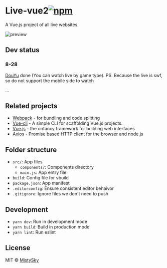# Live-vue2[![npm](https://img.shields.io/npm/v/npm.svg)](https://github.com/MistySky/Live-vue2)

A Vue.js project of all live websites

![preview](/media/medima.png)

## Dev status
### 8-28

[DouYu](https://www.douyu.com/) done (You can watch live by game type). PS. Because the live is swf, so do not support the mobile side to watch

...

## Related projects

- [Webpack](https://webpack.js.org) - for bundling and code splitting
- [Vue-cli](https://github.com/vuejs/vue-cli) - A simple CLI for scaffolding Vue.js projects.
- [Vue.js](https://vuejs.org) - the unfancy framework for building web interfaces
- [Axios](https://github.com/mzabriskie/axios) - Promise based HTTP client for the browser and node.js

## Folder structure

- `src/`: App files
  - `components/`: Components directory
  - `main.js`: App entry file
- `build`: Config file for vbuild
- `package.json`: App manifest
- `.editorconfig`: Ensure consistent editor behaivor
- `.gitignore`: Ignore files we don't need to push

## Development

- `yarn dev`: Run in development mode
- `yarn build`: Build in production mode
- `yarn lint`: Run eslint

## License

MIT &copy; [MistySky](https://github.com/MistySky)
